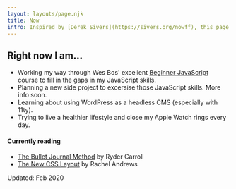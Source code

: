 ```yaml
---
layout: layouts/page.njk
title: Now
intro: Inspired by [Derek Sivers](https://sivers.org/nowff), this page lists my current priorities, projects and hobbies, in no particular order.
---
```


## Right now I am…

- Working my way through Wes Bos' excellent [Beginner JavaScript](https://beginnerjavascript.com/) course to fill in the gaps in my JavaScript skills.
- Planning a new side project to excersise those JavaScript skills. More info soon.
- Learning about using WordPress as a headless CMS (especially with 11ty).
- Trying to live a healthier lifestyle and close my Apple Watch rings every day.

#### Currently reading

- [The Bullet Journal Method](https://www.goodreads.com/book/show/39071691-the-bullet-journal-method?from_search=true&qid=JHkihmXmEm&rank=1) by Ryder Carroll
- [The New CSS Layout](https://abookapart.com/products/the-new-css-layout) by Rachel Andrews

<p class="updated">Updated: Feb 2020</p>
